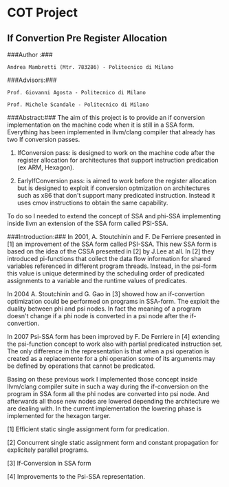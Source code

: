 COT Project  
=================================================
If Convertion Pre Register Allocation
------------------------------------------------

###Author :###

    Andrea Mambretti (Mtr. 783286) - Politecnico di Milano

###Advisors:###

    Prof. Giovanni Agosta - Politecnico di Milano

    Prof. Michele Scandale - Politecnico di Milano

###Abstract:###
The aim of this project is to provide an if conversion implementation on the machine code when it is still in a SSA form. 
Everything has been implemented in llvm/clang compiler that already has two If conversion passes. 

1. IfConversion pass: is designed to work on the machine code after the register allocation for architectures that support instruction predication (ex ARM, Hexagon). 

2. EarlyIfConversion pass: is aimed to work before the register allocation but is designed to exploit if conversion optmization on architectures such as x86 that don't support many predicated instruction. Instead
it uses cmov instructions to obtain the same capability.

To do so I needed to extend the concept of SSA and phi-SSA implementing inside llvm an extension of the SSA form called PSI-SSA. 


###Introduction:###
In 2001, A. Stoutchinin and  F. De Ferriere presented in [1] an improvement of the SSA form  called PSI-SSA. This new SSA form is based on the idea of the CSSA presented in [2] 
by J.Lee at all. In [2] they introduced pi-functions that collect the data flow information for shared variables referenced in different program threads. Instead, in the psi-form
this value is unique determined by the scheduling order of predicated assignments to a variable and the runtime values of predicates.

In 2004 A. Stoutchinin and G. Gao in [3] showed how an if-convertion optimization could be performed on programs in SSA-form. The exploit the duality between phi and psi nodes. In fact the meaning of a program doesn't change
if a phi node is converted in a psi node after the if-convertion.

In 2007 Psi-SSA form has been improved by F. De Ferriere in [4] extending the psi-function concept to work also with partial predicated instruction set. The only difference in the representation is
that when a psi operation is created as a replacemente for a phi operation some of its arguments may be defined by operations that cannot be predicated.

Basing on these previous work I implemented those concept inside llvm/clang compiler suite in such a way during the if-conversion on the program in SSA form all the phi nodes are converted into psi node. And afterwards all those new nodes are lowered depending the architecture we are dealing with. In the current implementation the lowering phase is implemented for the hexagon targer.


 






[1] Efficient static single assignment form for predication.

[2] Concurrent single static assignment form and constant propagation for explicitely parallel programs. 

[3] If-Conversion in SSA form

[4] Improvements to the Psi-SSA representation.

